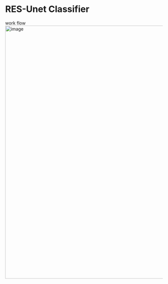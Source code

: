 # **RES-Unet Classifier**
work flow
<img width="811" alt="image" src="https://github.com/Dont-HurtMe/RES-UnetClassifier/assets/154254885/0fe6224b-2800-4d7a-9b97-2230bf45bc57">






